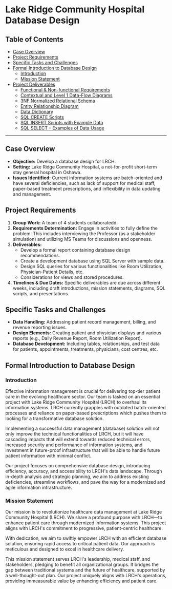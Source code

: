 # Lake Ridge Community Hospital Database Design

## Table of Contents
- [Case Overview](#case-overview)
- [Project Requirements](#project-requirements)
- [Specific Tasks and Challenges](#specific-tasks-and-challenges)
- [Formal Introduction to Database Design](#formal-introduction-to-database-design)
  - [Introduction](#introduction)
  - [Mission Statement](#mission-statement)
- [Project Deliverables](#project-deliverables)
  - [Functional & Non-functional Requirements](#functional--non-functional-requirements)
  - [Contextual and Level 1 Data-Flow Diagrams](#contextual-and-level-1-data-flow-diagrams)
  - [3NF Normalized Relational Schema](#3nf-normalized-relational-schema)
  - [Entity Relationship Diagram](#entity-relationship-diagram)
  - [Data Dictionary](#data-dictionary)
  - [SQL CREATE Scripts](#sql-create-scripts)
  - [SQL INSERT Scripts with Example Data](#sql-insert-scripts-with-example-data)
  - [SQL SELECT – Examples of Data Usage](#sql-select--examples-of-data-usage)

---

## Case Overview
- **Objective:** Develop a database design for LRCH.
- **Setting:** Lake Ridge Community Hospital, a not-for-profit short-term stay general hospital in Oshawa.
- **Issues Identified:** Current information systems are batch-oriented and have several deficiencies, such as lack of support for medical staff, paper-based treatment prescriptions, and inflexibility in data updating and management.

## Project Requirements
1. **Group Work:** A team of 4 students collaboratedd.
2. **Requirements Determination:** Engage in activities to fully define the problem. This includes interviewing the Professor (as a stakeholder simulation) and utilizing MS Teams for discussions and openness.
3. **Deliverables:**
   - Develop a formal report containing database design recommendations.
   - Create a development database using SQL Server with sample data.
   - Design SQL queries for various functionalities like Room Utilization, Physician-Patient Details, etc.
   - Considerations for views and stored procedures.
4. **Timelines & Due Dates:** Specific deliverables are due across different weeks, including draft introductions, mission statements, diagrams, SQL scripts, and presentations.

## Specific Tasks and Challenges
- **Data Handling:** Addressing patient record management, billing, and revenue reporting issues.
- **Design Elements:** Creating patient and physician displays and various reports (e.g., Daily Revenue Report, Room Utilization Report).
- **Database Development:** Including tables, relationships, and test data for patients, appointments, treatments, physicians, cost centres, etc.

## Formal Introduction to Database Design

### Introduction
Effective information management is crucial for delivering top-tier patient care in the evolving healthcare sector. Our team is tasked on an essential project with Lake Ridge Community Hospital (LRCH) to overhaul its information systems. LRCH currently grapples with outdated batch-oriented processes and reliance on paper-based prescriptions which pushes them to looking for a transformative database solution.

Implementing a successful data management (database) solution will not only improve the technical functionalities of LRCH, but it will have cascading impacts that will extend towards reduced technical errors, increased security and performance of information systems, and investment in future-proof infrastructure that will be able to handle future patient information with minimal conflict.

Our project focuses on comprehensive database design, introducing efficiency, accuracy, and accessibility to LRCH's data landscape. Through in-depth analysis and strategic planning, we aim to address existing deficiencies, streamline workflows, and pave the way for a modernized and agile information infrastructure.

### Mission Statement
Our mission is to revolutionize healthcare data management at Lake Ridge Community Hospital (LRCH). We share a profound purpose with LRCH—to enhance patient care through modernized information systems. This project aligns with LRCH's commitment to progressive, patient-centric healthcare.

With dedication, we aim to swiftly empower LRCH with an efficient database solution, ensuring rapid access to critical patient data. Our approach is meticulous and designed to excel in healthcare delivery.

This mission statement serves LRCH's leadership, medical staff, and stakeholders, pledging to benefit all organizational groups. It bridges the gap between traditional systems and the future of healthcare, supported by a well-thought-out plan. Our project uniquely aligns with LRCH's operations, providing immeasurable value by enhancing efficiency and patient care.


